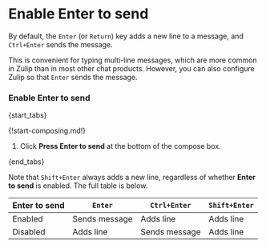 # Enable Enter to send

By default, the `Enter` (or `Return`) key adds a new line to a message,
and `Ctrl+Enter` sends the message.

This is convenient for typing multi-line messages, which are more common in
Zulip than in most other chat products. However, you can also configure
Zulip so that `Enter` sends the message.

### Enable Enter to send

{start_tabs}

{!start-composing.md!}

1. Click **Press Enter to send** at the bottom of the compose box.

{end_tabs}

Note that `Shift+Enter` always adds a new line, regardless of whether
**Enter to send** is enabled. The full table is below.

| Enter to send | `Enter` | `Ctrl+Enter` | `Shift+Enter` |
|---|---|---|---|
| Enabled | Sends message | Adds line | Adds line |
| Disabled | Adds line | Sends message | Adds line |
